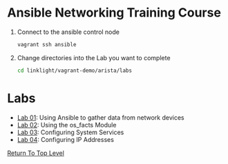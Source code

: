 # Ansible Networking Training Course

1. Connect to the ansible control node

   ```bash
   vagrant ssh ansible
   ```

2. Change directories into the Lab you want to complete

   ```bash
   cd linklight/vagrant-demo/arista/labs
   ```

# Labs

- [Lab 01](lab01/): Using Ansible to gather data from network devices
- [Lab 02](lab02/): Using the os_facts Module
- [Lab 03](lab03/): Configuring System Services
- [Lab 04](lab04/): Configuring IP Addresses


[Return To Top Level](../README.md)
